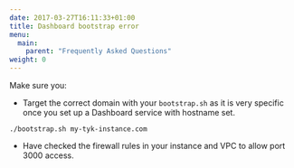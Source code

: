 ```yaml
---
date: 2017-03-27T16:11:33+01:00
title: Dashboard bootstrap error
menu:
  main:
    parent: "Frequently Asked Questions"
weight: 0 
---
```


Make sure you:

* Target the correct domain with your `bootstrap.sh` as it is very specific once you set up a Dashboard service with hostname set.

```{.copyWrapper}
./bootstrap.sh my-tyk-instance.com

```

* Have checked the firewall rules in your instance and VPC to allow
port 3000 access.